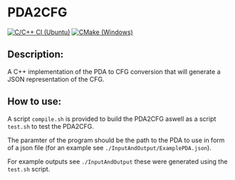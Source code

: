 # PDA2CFG

[![C/C++ CI (Ubuntu)](https://github.com/tobias-wilfert/PDA2CFG/actions/workflows/c-cpp.yml/badge.svg)](https://github.com/tobias-wilfert/PDA2CFG/actions/workflows/c-cpp.yml) [![CMake (Windows)](https://github.com/tobias-wilfert/PDA2CFG/actions/workflows/cmake.yml/badge.svg)](https://github.com/tobias-wilfert/PDA2CFG/actions/workflows/cmake.yml)

## Description:

A C++ implementation of the PDA to CFG conversion that will generate a JSON representation of the CFG.

## How to use:

A script ```compile.sh``` is provided to build the PDA2CFG aswell as a script ```test.sh``` to test the PDA2CFG.

The paramter of the program should be the path to the PDA to use in form of a json file (for an example see ```./InputAndOutput/ExamplePDA.json```).

For example outputs see ```./InputAndOutput``` these were generated using the ```test.sh``` script.
